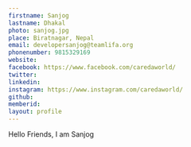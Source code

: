 ```yaml
---
firstname: Sanjog
lastname: Dhakal
photo: sanjog.jpg
place: Biratnagar, Nepal
email: developersanjog@teamlifa.org
phonenumber: 9815329169
website: 
facebook: https://www.facebook.com/caredaworld/
twitter: 
linkedin: 
instagram: https://www.instagram.com/caredaworld/
github: 
memberid:
layout: profile
---
```


Hello Friends, I am Sanjog